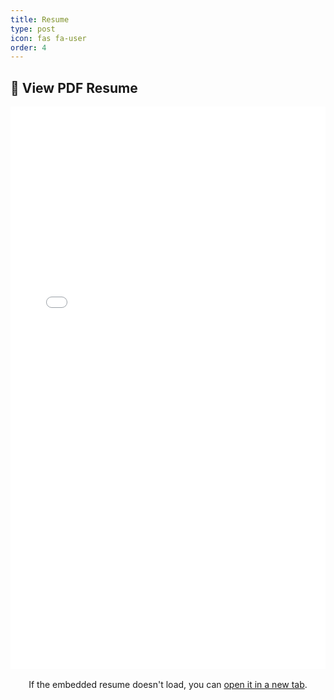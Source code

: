 ```yaml
---
title: Resume
type: post
icon: fas fa-user
order: 4
---
```


<style>
i.fas.fa-hashtag {
    visibility: hidden;
    display: none;
}
h1.dynamic-title {
    visibility: hidden;
    display: none;
}
</style>


## 📄 View PDF Resume

<iframe src="/assets/resume.pdf" width="100%" height="900px" style="border: none;"></iframe>

<p style="text-align: center; margin-top: 1rem;">
  If the embedded resume doesn't load, you can  
  <a href="/assets/resume.pdf" target="_blank" rel="noopener">open it in a new tab</a>.
</p>